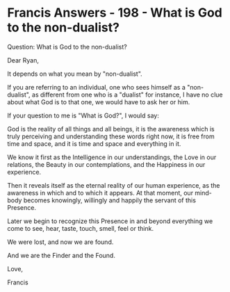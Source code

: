 # Francis Answers - 198 - What is God to the non-dualist?

Question: What is God to the non-dualist?

Dear Ryan,&nbsp;

It depends on what you mean by "non-dualist".&nbsp;

If you are referring to an individual, one who sees himself as a "non-dualist", as different from one who is a "dualist" for instance, I have no clue about what God is to that one, we would have to ask her or him.&nbsp;

If your question to me is "What is God?", I would say:

God is the reality of all things and all beings, it is the awareness which is truly perceiving and understanding these words right now, it is free from time and space, and it is time and space and everything in it.&nbsp;

We know it first as the Intelligence in our understandings, the Love in our relations, the Beauty in our contemplations, and the Happiness in our experience.&nbsp;

Then it reveals itself as the eternal reality of our human experience, as the awareness in which and to which it appears. At that moment, our mind-body becomes knowingly, willingly and happily the servant of this Presence.

Later we begin to recognize this Presence in and beyond everything we come to see, hear, taste, touch, smell, feel or think.&nbsp;

We were lost, and now we are found.&nbsp;

And we are the Finder and the Found.

Love,

Francis

